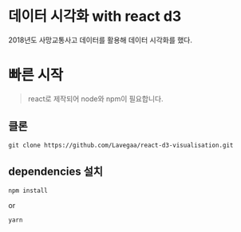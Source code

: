 # 데이터 시각화 with react d3

2018년도 사망교통사고 데이터를 활용해 데이터 시각화를 했다.

# 빠른 시작

> react로 제작되어 node와 npm이 필요합니다.

## 클론

```
git clone https://github.com/Lavegaa/react-d3-visualisation.git
```

## dependencies 설치

```
npm install
```

or

```
yarn
```
